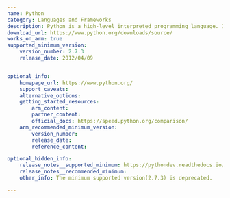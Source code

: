```yaml
---
name: Python
category: Languages and Frameworks
description: Python is a high-level interpreted programming language. It is widely used in web development, data analysis, artificial intelligence, and scientific computing, with a large standard library and active community support.
download_url: https://www.python.org/downloads/source/
works_on_arm: true
supported_minimum_version:
    version_number: 2.7.3
    release_date: 2012/04/09


optional_info:
    homepage_url: https://www.python.org/
    support_caveats: 
    alternative_options: 
    getting_started_resources:
        arm_content:
        partner_content:
        official_docs: https://speed.python.org/comparison/
    arm_recommended_minimum_version:
        version_number: 
        release_date:
        reference_content:

optional_hidden_info:
    release_notes__supported_minimum: https://pythondev.readthedocs.io/platforms.html
    release_notes__recommended_minimum: 
    other_info: The minimum supported version(2.7.3) is deprecated.

---
```

